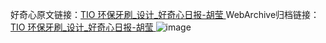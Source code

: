 好奇心原文链接：[TIO 环保牙刷_设计_好奇心日报-胡莹 ](https://www.qdaily.com/articles/10550.html)
WebArchive归档链接：[TIO 环保牙刷_设计_好奇心日报-胡莹 ](http://web.archive.org/web/20190623160750/https://www.qdaily.com/articles/10550.html)
![image](http://ww3.sinaimg.cn/large/007d5XDply1g3w1qy2e7lj30u03n4qeo)